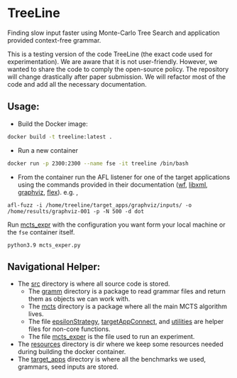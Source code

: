 # TreeLine

Finding slow input faster using Monte-Carlo Tree Search and application provided context-free grammar. 

This is a testing version of the code TreeLine (the exact code used for experimentation). We are aware that it is not
user-friendly. However, we wanted to share the code to comply the open-source policy. The repository will change
drastically after paper submission. We will refactor most of the code and add all the necessary documentation.

## Usage:

- Build the Docker image:
```sh
docker build -t treeline:latest .
```

- Run a new container
```sh
docker run -p 2300:2300 --name fse -it treeline /bin/bash
```
- From the container run the AFL listener for one of the target applications using the commands provided in their 
documentation ([wf](target_apps/word-frequency/README.md), [libxml](target_apps/libxml2/README.md), 
[graphviz](target_apps/graphviz/README.md), [flex](target_apps/flex/README.md)).
e.g. , 
```shell
afl-fuzz -i /home/treeline/target_apps/graphviz/inputs/ -o /home/results/graphviz-001 -p -N 500 -d dot
```

Run [mcts_expr](mcts_exper.py) with the configuration you want form your local machine or the `fse` container itself. 
```shell
python3.9 mcts_exper.py
```

## Navigational Helper:
- The [src](src) directory is where all source code is stored.
  - The [gramm](src/gramm) directory is a package to read grammar files and return them as objects we can work with.
  - The [mcts](src/mcts) directory is a package where all the main MCTS algorithm lives.
  - The file [epsilonStrategy](src/epsilonStrategy.py), [targetAppConnect](src/targetAppConnect.py), 
  and [utilities](src/utilities.py) are helper files for non-core functions.
  - The file [mcts_exper](src/mcts_exper.py) is the file used to run an experiment.
- The [resources](resources) directory is dir where we keep some resources needed during building the docker container.  
- The [target_apps](target_apps) directory is where all the benchmarks we used, grammars, seed inputs are stored.
